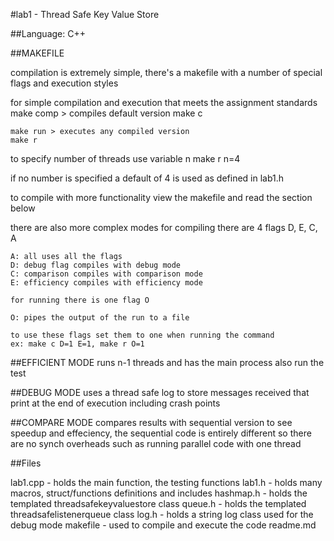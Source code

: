 
#lab1 - Thread Safe Key Value Store

##Language: C++

##MAKEFILE

compilation is extremely simple, there's a makefile with a number of
special flags and execution styles

for simple compilation and execution that meets the assignment standards 
	make comp > compiles default version
	make c

	make run > executes any compiled version
	make r

to specify number of threads use variable n
	make r n=4

if no number is specified a default of 4 is used as defined in lab1.h

to compile with more functionality view the makefile and read the section below

there are also more complex modes 
	for compiling there are 4 flags D, E, C, A

	A: all uses all the flags
	D: debug flag compiles with debug mode
	C: comparison compiles with comparison mode
	E: efficiency compiles with efficiency mode

	for running there is one flag O

	O: pipes the output of the run to a file

	to use these flags set them to one when running the command
	ex: make c D=1 E=1, make r O=1

##EFFICIENT MODE
	runs n-1 threads and has the main process also run the test

##DEBUG MODE
	uses a thread safe log to store messages received that print at the end of execution including crash points

##COMPARE MODE
	compares results with sequential version to see speedup and effeciency, the sequential code is entirely different so there are no synch overheads such as running parallel code with one thread

##Files

lab1.cpp  - holds the main function, the testing functions
lab1.h    - holds many macros, struct/functions definitions and includes
hashmap.h - holds the templated threadsafekeyvaluestore class
queue.h   - holds the templated threadsafelistenerqueue class
log.h 	  - holds a string log class used for the debug mode
makefile  - used to compile and execute the code
readme.md